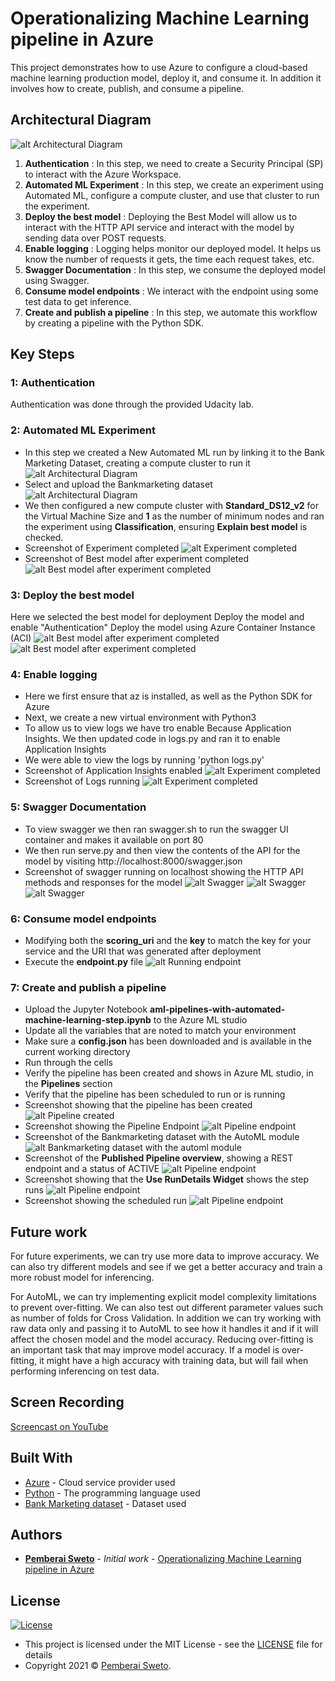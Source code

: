 # Operationalizing Machine Learning pipeline in Azure

This project demonstrates how to use Azure to configure a cloud-based machine learning production model, deploy it, and consume it. In addition it involves how to create, publish, and consume a pipeline.

## Architectural Diagram
![alt Architectural Diagram](screenshots/ml-architecture.png)

1. **Authentication** : In this step, we need to create a Security Principal (SP) to interact with the Azure Workspace.
2. **Automated ML Experiment** : In this step, we create an experiment using Automated ML, configure a compute cluster, and use that cluster to run the experiment.
3. **Deploy the best model** : Deploying the Best Model will allow us to interact with the HTTP API service and interact with the model by sending data over POST requests.
4. **Enable logging** : Logging helps monitor our deployed model. It helps us know the number of requests it gets, the time each request takes, etc.
5. **Swagger Documentation** : In this step, we consume the deployed model using Swagger.
6. **Consume model endpoints** : We interact with the endpoint using some test data to get inference.
7. **Create and publish a pipeline** : In this step, we automate this workflow by creating a pipeline with the Python SDK. 

## Key Steps


### 1: Authentication
Authentication was done through the provided Udacity lab.


### 2: Automated ML Experiment

  * In this step we created a New Automated ML run by linking it to the Bank Marketing Dataset, creating a compute cluster to run it
   ![alt Architectural Diagram](screenshots/_1-create-new-automated-ml-run.png)
  * Select and upload the Bankmarketing dataset
   ![alt Architectural Diagram](screenshots/1-registered-datasets.png)
  * We then configured a new compute cluster with **Standard_DS12_v2** for the Virtual Machine Size and **1** as the number of minimum nodes and ran the experiment using **Classification**, ensuring **Explain best model** is checked.
  * Screenshot of Experiment completed
    ![alt Experiment completed](screenshots/2-experiment-completed.png)
  * Screenshot of Best model after experiment completed
    ![alt Best model after experiment completed](screenshots/3-best-model-after-experiment-completed.png)


### 3: Deploy the best model

  Here we selected the best model for deployment Deploy the model and enable "Authentication" Deploy the model using Azure Container Instance (ACI)
  ![alt Best model after experiment completed](screenshots/_5-deploy-best-model.png)
  ![alt Best model after experiment completed](screenshots/3-best-model-after-experiment-completed.png)

### 4: Enable logging

  * Here we first ensure that az is installed, as well as the Python SDK for Azure
  * Next, we create a new virtual environment with Python3
  * To allow us to view logs we have tro enable Because Application Insights. We then updated code in logs.py and ran it to enable Application Insights
  * We were able to view the logs by running 'python logs.py'
  * Screenshot of Application Insights enabled
    ![alt Experiment completed](screenshots/4-application-insights-enabled.png)
  * Screenshot of Logs running
    ![alt Experiment completed](screenshots/5-logs.png)


### 5: Swagger Documentation
  
  * To view swagger we then ran swagger.sh to run the swagger UI container and makes it available on port 80
  * We then run serve.py and then view the contents of the API for the model by visiting http://localhost:8000/swagger.json
  * Screenshot of swagger running on localhost showing the HTTP API methods and responses for the model
    ![alt Swagger](screenshots/6-swagger-1.png)
    ![alt Swagger](screenshots/6-swagger-2.png)
    ![alt Swagger](screenshots/6-swagger-3.png)


### 6: Consume model endpoints

  * Modifying both the **scoring_uri** and the **key** to match the key for your service and the URI that was generated after deployment
  * Execute the **endpoint.py** file
    ![alt Running endpoint](screenshots/7-running-endpoint.png)


### 7: Create and publish a pipeline

  * Upload the Jupyter Notebook **aml-pipelines-with-automated-machine-learning-step.ipynb** to the Azure ML studio
  * Update all the variables that are noted to match your environment
  * Make sure a **config.json** has been downloaded and is available in the current working directory
  * Run through the cells
  * Verify the pipeline has been created and shows in Azure ML studio, in the **Pipelines** section
  * Verify that the pipeline has been scheduled to run or is running
  * Screenshot showing that the pipeline has been created
    ![alt Pipeline created](screenshots/8-pipeline-created.png)
  * Screenshot showing the Pipeline Endpoint
    ![alt Pipeline endpoint](screenshots/9-pipeline-endpoint.png)
  * Screenshot of the Bankmarketing dataset with the AutoML module
    ![alt Bankmarketing dataset with the automl module](screenshots/10-bankmarketing-dataset-with-the-automl-module.png)
  * Screenshot of the **Published Pipeline overview**, showing a REST endpoint and a status of ACTIVE
    ![alt Pipeline endpoint](screenshots/11-published-pipeline-overview.png)
  * Screenshot showing that the **Use RunDetails Widget** shows the step runs
    ![alt Pipeline endpoint](screenshots/13-use-rundetails-widget.png)
  * Screenshot showing the scheduled run
    ![alt Pipeline endpoint](screenshots/12-scheduled-run.png)

## Future work
For future experiments, we can try use more data to improve accuracy. 
We can also try different models and see if we get a better accuracy and train a more robust model for inferencing.

For AutoML, we can try implementing explicit model complexity limitations to prevent over-fitting. We can also test out different parameter values such as number of folds for Cross Validation. In addition we can try working with raw data only and passing it to AutoML to see how it handles it and if it will affect the chosen model and the model accuracy. Reducing over-fitting is an important task that may improve model accuracy. If a model is over-fitting, it might have a high accuracy with training data, but will fail when performing inferencing on test data.

## Screen Recording
[Screencast on YouTube](https://youtu.be/I1e6oXN9gXM)

## Built With

* [Azure](https://portal.azure.com/) - Cloud service provider used
* [Python](https://www.python.org/) - The programming language used
* [Bank Marketing dataset](https://automlsamplenotebookdata.blob.core.windows.net/automl-sample-notebook-data/bankmarketing_train.csv) - Dataset used

## Authors

* **[Pemberai Sweto](https://github.com/thepembeweb)** - *Initial work* - [Operationalizing Machine Learning pipeline in Azure
](https://github.com/thepembeweb/operationalizing_machine_learning_in_azure)

## License

[![License](http://img.shields.io/:license-mit-green.svg?style=flat-square)](http://badges.mit-license.org)

- This project is licensed under the MIT License - see the [LICENSE](LICENSE.md) file for details
- Copyright 2021 © [Pemberai Sweto](https://github.com/thepembeweb).

